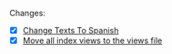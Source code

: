 Changes:

- [x] [Change Texts To Spanish](change-texts-to-spanish/)
- [x] [Move all index views to the views file](move-views-to-file/)
